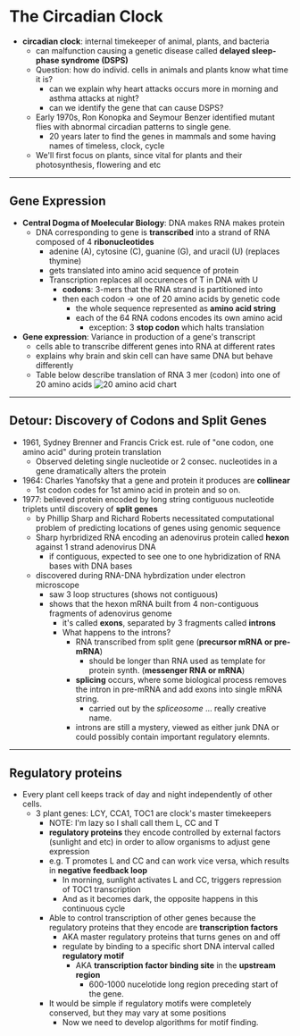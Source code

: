 # The Circadian Clock
- **circadian clock**: internal timekeeper of animal, plants, and bacteria
    - can malfunction causing a genetic disease called **delayed sleep-phase syndrome (DSPS)**
    - Question: how do individ. cells in animals and plants know what time it is?
        - can we explain why heart attacks occurs more in morning and asthma attacks at night?
        - can we identify the gene that can cause DSPS?
    - Early 1970s, Ron Konopka and Seymour Benzer identified mutant flies with abnormal circadian patterns to single gene.
        - 20 years later to find the genes in mammals and some having names of timeless, clock, cycle
    - We'll first focus on plants, since vital for plants and their photosynthesis, flowering and etc

___
## Gene Expression
- **Central Dogma of Moelecular Biology**: DNA makes RNA makes protein
    - DNA corresponding to gene is **transcribed** into a strand of RNA composed of 4 **ribonucleotides**
        - adenine (A), cytosine (C), guanine (G), and uracil (U) (replaces thymine)
        - gets translated into amino acid sequence of protein
        - Transcription replaces all occurences of T in DNA with U 
            - **codons**: 3-mers that the RNA strand is partitioned into
            - then each codon -> one of 20 amino acids by genetic code
                - the whole sequence represented as **amino acid string**
                - each of the 64 RNA codons encodes its own amino acid
                    - exception: 3 **stop codon** which halts translation
- **Gene expression**: Variance in production of a gene's transcript
    - cells able to transcribe different genes into RNA at different rates
    - explains why brain and skin cell can have same DNA but behave differently
    - Table below describe translation of RNA 3 mer (codon) into one of 20 amino acids
    ![20 amino acid chart](http://bioinformaticsalgorithms.com/images/Antibiotics/genetic_code.png "from stepik.org 20 amino acid chart")

___
## Detour: Discovery of Codons and Split Genes
- 1961, Sydney Brenner and Francis Crick est. rule of "one codon, one amino acid" during protein translation
    - Observed deleting single nucleotide or 2 consec. nucleotides in a gene dramatically alters the protein
- 1964: Charles Yanofsky that a gene and protein it produces are **collinear**
    - 1st codon codes for 1st amino acid in protein and so on.
- 1977: believed protein encoded by long string contiguous nucleotide triplets until discovery of **split genes**
    - by Phillip Sharp and Richard Roberts necessitated computational problem of predicting locations of genes using genomic sequence
    - Sharp hyrbridized RNA encoding an adenovirus protein called **hexon** against 1 strand adenovirus DNA
        - if  contiguous, expected to see one to one hybridization of RNA bases with DNA bases
    - discovered during RNA-DNA hybrdization under electron microscope
        - saw 3 loop structures (shows not contiguous)
        - shows that the hexon mRNA built from 4 non-contiguous fragments of adenovirus genome
            - it's called **exons**, separated by 3 fragments called **introns**
            - What happens to the introns?
                -  RNA transcribed from split gene (**precursor mRNA or pre-mRNA**) 
                    - should be longer than RNA used as template for protein synth. (**messenger RNA or mRNA**)
                - **splicing** occurs, where some biological process removes the intron in pre-mRNA and add exons into single mRNA string.
                    - carried out by the *spliceosome* ... really creative name.
                - introns are still a mystery, viewed as either junk DNA or could possibly contain important regulatory elemnts.

___
## Regulatory proteins
- Every plant cell keeps track of day and night independently of other cells.
    - 3 plant genes: LCY, CCA1, TOC1 are clock's master timekeepers
        - NOTE: I'm lazy so I shall call them L, CC and T
        - **regulatory proteins** they encode controlled by external factors (sunlight and etc) in order to allow organisms to adjust gene expression
        - e.g. T promotes L and CC and can work vice versa, which results in **negative feedback loop**
            - In morning, sunlight activates L and CC, triggers repression of TOC1 transcription 
            - And as it becomes dark, the opposite happens in this continuous cycle
        - Able to control transcription of other genes because the regulatory proteins that they encode are **transcription factors**
            - AKA master regulatory proteins that turns genes on and off
            - regulate by binding to a specific short DNA interval called **regulatory motif**
                - AKA **transcription factor binding site** in the **upstream region**
                    - 600-1000 nucelotide long region preceding start of the gene. 
        - It would be simple if regulatory motifs were completely conserved, but they may vary at some positions
            - Now we need to develop algorithms for motif finding.